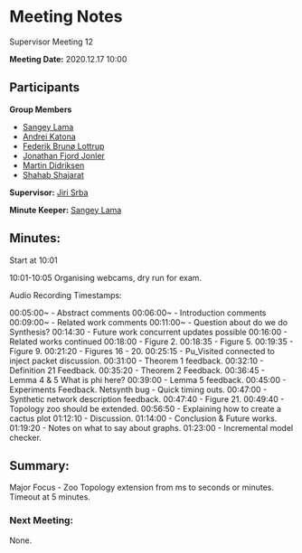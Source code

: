 # Meeting Notes

Supervisor Meeting 12

**Meeting Date:** 2020.12.17 10:00

## Participants
**Group Members**
* [Sangey Lama](mailto:slama20@student.aau.dk)
* [Andrei Katona](mailto:akaton20@student.aau.dk)
* [Federik Brunø Lottrup](mailto:fbruna17@student.aau.dk)
* [Jonathan Fjord Jonler](mailto:jjanle17@student.aau.dk)
* [Martin Didriksen](mailto:mdidri15@student.aau.dk)
* [Shahab Shajarat](mailto:sshaja17@student.aau.dk)

**Supervisor:** [Jiri Srba](mailto:srba@cs.aau.dk)

**Minute Keeper:** [Sangey Lama](mailto:slama20@student.aau.dk)

## Minutes:
Start at 10:01

10:01-10:05 Organising webcams, dry run for exam.

Audio Recording Timestamps:

00:05:00~ - Abstract comments
00:06:00~ - Introduction comments
00:09:00~ - Related work comments
00:11:00~ - Question about do we do Synthesis?
00:14:30 - Future work concurrent updates possible
00:16:00 - Related works continued
00:18:00 - Figure 2.
00:18:35 - Figure 5.
00:19:35 - Figure 9.
00:21:20 - Figures 16 - 20.
00:25:15 - Pu_Visited connected to inject packet discussion.
00:31:00 - Theorem 1 feedback.
00:32:10 - Definition 21 Feedback.
00:35:20 - Theorem 2 Feedback.
00:36:45 - Lemma 4 & 5 What is phi here?
00:39:00 - Lemma 5 feedback.
00:45:00 - Experiments Feedback. Netsynth bug - Quick timing outs.
00:47:00 - Synthetic network description feedback.
00:47:40 - Figure 21.
00:49:40 - Topology zoo should be extended.
00:56:50 - Explaining how to create a cactus plot
01:12:10 - Discussion.
01:14:00 - Conclusion & Future works.
01:19:20 - Notes on what to say about graphs.
01:23:00 - Incremental model checker.

## Summary:
Major Focus - Zoo Topology extension from ms to seconds or minutes. Timeout at 5 minutes.

### Next Meeting:
None.
